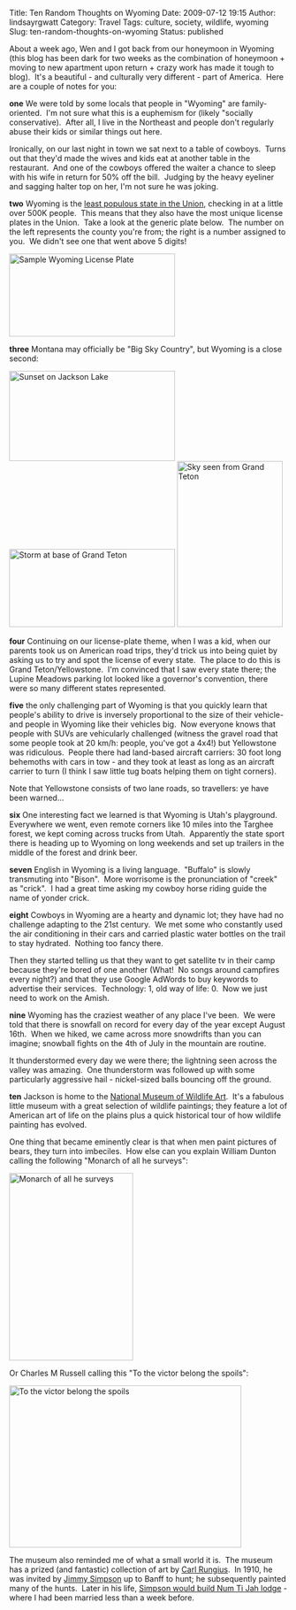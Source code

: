 Title: Ten Random Thoughts on Wyoming
Date: 2009-07-12 19:15
Author: lindsayrgwatt
Category: Travel
Tags: culture, society, wildlife, wyoming
Slug: ten-random-thoughts-on-wyoming
Status: published

About a week ago, Wen and I got back from our honeymoon in Wyoming (this blog has been dark for two weeks as the combination of honeymoon + moving to new apartment upon return + crazy work has made it tough to blog).  It's a beautiful - and culturally very different - part of America.  Here are a couple of notes for you:

**one** We were told by some locals that people in "Wyoming" are family-oriented.  I'm not sure what this is a euphemism for (likely "socially conservative).  After all, I live in the Northeast and people don't regularly abuse their kids or similar things out here.

Ironically, on our last night in town we sat next to a table of cowboys.  Turns out that they'd made the wives and kids eat at another table in the restaurant.  And one of the cowboys offered the waiter a chance to sleep with his wife in return for 50% off the bill.  Judging by the heavy eyeliner and sagging halter top on her, I'm not sure he was joking.

**two** Wyoming is the [least populous state in the Union](http://en.wikipedia.org/wiki/Wyoming), checking in at a little over 500K people.  This means that they also have the most unique license plates in the Union.  Take a look at the generic plate below.  The number on the left represents the county you're from; the right is a number assigned to you.  We didn't see one that went above 5 digits!

<img src="http://www.netstate.com/states/links/images/wy_license_plate.jpg" title="Sample Wyoming License Plate" class="alignnone" width="300" height="150" />

**three** Montana may officially be "Big Sky Country", but Wyoming is a close second:

<img src="{static}/images/2009/07/img_9233-300x163.jpg" title="Sunset on Jackson Lake" class="aligncenter size-medium " width="300" height="163" alt="Sunset on Jackson Lake" />

<img src="{static}/images/2009/07/img_8955-300x141.jpg" title="Storm at base of Grand Teton" class="aligncenter size-medium " width="300" height="141" alt="Storm at base of Grand Teton" />

<img src="{static}/images/2009/07/img_8952-191x300.jpg" title="Sky seen from Grand Teton" class="aligncenter size-medium " width="191" height="300" alt="Sky seen from Grand Teton" />

**four** Continuing on our license-plate theme, when I was a kid, when our parents took us on American road trips, they'd trick us into being quiet by asking us to try and spot the license of every state.  The place to do this is Grand Teton/Yellowstone.  I'm convinced that I saw every state there; the Lupine Meadows parking lot looked like a governor's convention, there were so many different states represented.

**five** the only challenging part of Wyoming is that you quickly learn that people's ability to drive is inversely proportional to the size of their vehicle-and people in Wyoming like their vehicles big.  Now everyone knows that people with SUVs are vehicularly challenged (witness the gravel road that some people took at 20 km/h: people, you've got a 4x4!) but Yellowstone was ridiculous.  People there had land-based aircraft carriers: 30 foot long behemoths with cars in tow - and they took at least as long as an aircraft carrier to turn (I think I saw little tug boats helping them on tight corners).

Note that Yellowstone consists of two lane roads, so travellers: ye have been warned...

**six** One interesting fact we learned is that Wyoming is Utah's playground.  Everywhere we went, even remote corners like 10 miles into the Targhee forest, we kept coming across trucks from Utah.  Apparently the state sport there is heading up to Wyoming on long weekends and set up trailers in the middle of the forest and drink beer.

**seven** English in Wyoming is a living language.  "Buffalo" is slowly transmuting into "Bison".  More worrisome is the pronunciation of "creek" as "crick".  I had a great time asking my cowboy horse riding guide the name of yonder crick.

**eight** Cowboys in Wyoming are a hearty and dynamic lot; they have had no challenge adapting to the 21st century.  We met some who constantly used the air conditioning in their cars and carried plastic water bottles on the trail to stay hydrated.  Nothing too fancy there.

Then they started telling us that they want to get satellite tv in their camp because they're bored of one another (What!  No songs around campfires every night?) and that they use Google AdWords to buy keywords to advertise their services.  Technology: 1, old way of life: 0.  Now we just need to work on the Amish.

**nine** Wyoming has the craziest weather of any place I've been.  We were told that there is snowfall on record for every day of the year except August 16th.  When we hiked, we came across more snowdrifts than you can imagine; snowball fights on the 4th of July in the mountain are routine.

It thunderstormed every day we were there; the lightning seen across the valley was amazing.  One thunderstorm was followed up with some particularly aggressive hail - nickel-sized balls bouncing off the ground.

**ten** Jackson is home to the [National Museum of Wildlife Art](http://www.wildlifeart.org/).  It's a fabulous little museum with a great selection of wildlife paintings; they feature a lot of American art of life on the plains plus a quick historical tour of how wildlife painting has evolved.

One thing that became eminently clear is that when men paint pictures of bears, they turn into imbeciles.  How else can you explain William Dunton calling the following "Monarch of all he surveys":

<img src="http://www.moneymaker.com/gallery/popouri/monarchs.gif" title="Monarch of all he surveys" class="alignnone" width="224" height="339" />

Or Charles M Russell calling this "To the victor belong the spoils":

<img src="http://www.wildlifeart.org/artImages/large/VBS.jpg" title="To the victor belong the spoils" class="alignnone" width="420" height="293" />

The museum also reminded me of what a small world it is.  The museum has a prized (and fantastic) collection of art by [Carl Rungius](http://en.wikipedia.org/wiki/Carl_Rungius).  In 1910, he was invited by [Jimmy Simpson](http://www.rmbooks.com/peakfinder/people.asp?PersonsName=Simpson%2C+Jimmy) up to Banff to hunt; he subsequently painted many of the hunts.  Later in his life, [Simpson would build Num Ti Jah lodge](http://www.num-ti-jah.com/history.html) - where I had been married less than a week before.
